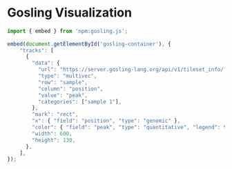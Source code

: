 # Gosling Visualization


<div id="gosling-container"></div>

<head>
  <link
    rel="stylesheet"
    href="https://esm.sh/higlass@1.13/dist/hglib.css"
  />
</head>

<script type="importmap">
  {
    "imports": {
      "react": "https://esm.sh/react@18",
      "react-dom": "https://esm.sh/react-dom@18",
      "pixi": "https://esm.sh/pixi.js@6",
      "higlass": "https://esm.sh/higlass@1.13?external=react,react-dom,pixi",
      "gosling.js": "https://esm.sh/gosling.js@0.11.0?external=react,react-dom,pixi,higlass"
    }
  }
</script>

```js
import { embed } from 'npm:gosling.js';
    
embed(document.getElementById('gosling-container'), {
    "tracks": [
      {
        "data": {
          "url": "https://server.gosling-lang.org/api/v1/tileset_info/?d=cistrome-multivec",
          "type": "multivec",
          "row": "sample",
          "column": "position",
          "value": "peak",
          "categories": ["sample 1"],
        },
        "mark": "rect",
        "x": { "field": "position", "type": "genomic" },
        "color": { "field": "peak", "type": "quantitative", "legend": true },
        "width": 600,
        "height": 130,
      },
    ],
});

```

